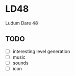 # LD48
Ludum Dare 48

## TODO

- [ ] interesting level generation
- [ ] music
- [ ] sounds
- [ ] icon
